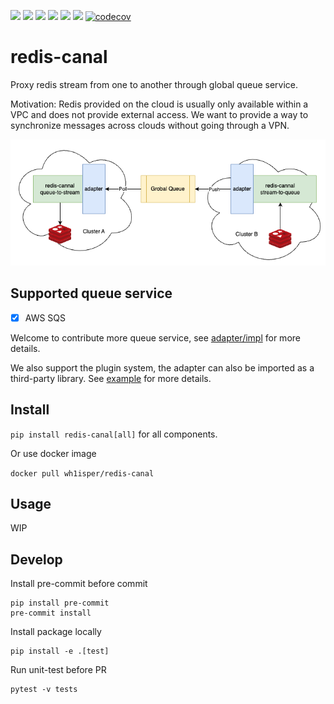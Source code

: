 ![](https://img.shields.io/github/license/wh1isper/redis-canal)
![](https://img.shields.io/github/v/release/wh1isper/redis-canal)
![](https://img.shields.io/docker/image-size/wh1isper/redis-canal)
![](https://img.shields.io/pypi/dm/redis-canal)
![](https://img.shields.io/github/last-commit/wh1isper/redis-canal)
![](https://img.shields.io/pypi/pyversions/redis-canal)
[![codecov](https://codecov.io/gh/Wh1isper/redis-canal/graph/badge.svg?token=DI8L42sAMw)](https://codecov.io/gh/Wh1isper/redis-canal)

# redis-canal

Proxy redis stream from one to another through global queue service.

Motivation: Redis provided on the cloud is usually only available within a VPC and does not provide external access. We want to provide a way to synchronize messages across clouds without going through a VPN.

![Architecture Overview](./assets/Architecture.png)

## Supported queue service

- [x] AWS SQS

Welcome to contribute more queue service, see [adapter/impl](./redis_canal/adapter/impl/) for more details.

We also support the plugin system, the adapter can also be imported as a third-party library. See [example](./example/extension/custom-adapter/) for more details.

## Install

`pip install redis-canal[all]` for all components.

Or use docker image

`docker pull wh1isper/redis-canal`

## Usage

WIP

## Develop

Install pre-commit before commit

```
pip install pre-commit
pre-commit install
```

Install package locally

```
pip install -e .[test]
```

Run unit-test before PR

```
pytest -v tests
```
